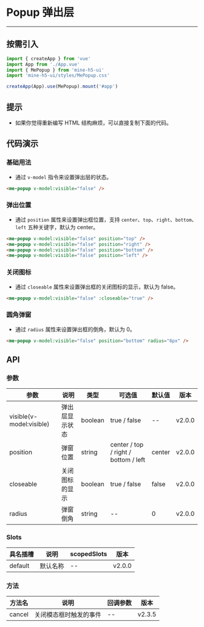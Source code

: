 # Popup 弹出层

---

## 按需引入

```ts
import { createApp } from 'vue'
import App from './App.vue'
import { MePopup } from 'mine-h5-ui'
import 'mine-h5-ui/styles/MePopup.css'

createApp(App).use(MePopup).mount('#app')
```

## 提示

- 如果你觉得重新编写 HTML 结构麻烦，可以直接复制下面的代码。

## 代码演示

### 基础用法

- 通过 `v-model` 指令来设置弹出层的状态。

```html
<me-popup v-model:visible="false" />
```

### 弹出位置

- 通过 `position` 属性来设置弹出框位置，支持 `center`、`top`、`right`、`bottom`、`left` 五种关键字，默认为 center。

```html
<me-popup v-model:visible="false" position="top" />
<me-popup v-model:visible="false" position="right" />
<me-popup v-model:visible="false" position="bottom" />
<me-popup v-model:visible="false" position="left" />
```

### 关闭图标

- 通过 `closeable` 属性来设置弹出框的关闭图标的显示，默认为 false。

```html
<me-popup v-model:visible="false" :closeable="true" />
```

### 圆角弹窗

- 通过 `radius` 属性来设置弹出框的倒角，默认为 0。

```html
<me-popup v-model:visible="false" position="bottom" radius="6px" />
```

## API

### 参数

| 参数                     | 说明           | 类型    | 可选值                               | 默认值 | 版本   |
| ------------------------ | -------------- | ------- | ------------------------------------ | ------ | ------ |
| visible(v-model:visible) | 弹出层显示状态 | boolean | true / false                         | --     | v2.0.0 |
| position                 | 弹窗位置       | string  | center / top / right / bottom / left | center | v2.0.0 |
| closeable                | 关闭图标的显示 | boolean | true / false                         | false  | v2.0.0 |
| radius                   | 弹窗倒角       | string  | --                                   | 0      | v2.0.0 |

### Slots

| 具名插槽 | 说明     | scopedSlots | 版本   |
| -------- | -------- | ----------- | ------ |
| default  | 默认名称 | --          | v2.0.0 |

### 方法

| 方法名 | 说明                   | 回调参数 | 版本   |
| ------ | ---------------------- | -------- | ------ |
| cancel | 关闭模态框时触发的事件 | --       | v2.3.5 |
